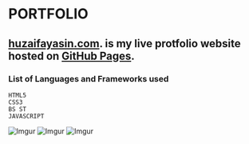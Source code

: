 # PORTFOLIO

## [huzaifayasin.com](https://www.huzaifayasin.com/). is my live protfolio website hosted on [GitHub Pages](https://pages.github.com/).
### List of Languages and Frameworks used 
```
HTML5
CSS3
BS ST
JAVASCRIPT
```


![Imgur](https://cdn.jsdelivr.net/gh/StaticUser123/prtflo@main/block-1.png)
![Imgur](https://cdn.jsdelivr.net/gh/StaticUser123/prtflo@main/block-2.png)
![Imgur](https://cdn.jsdelivr.net/gh/StaticUser123/prtflo@main/block-3.png)
 